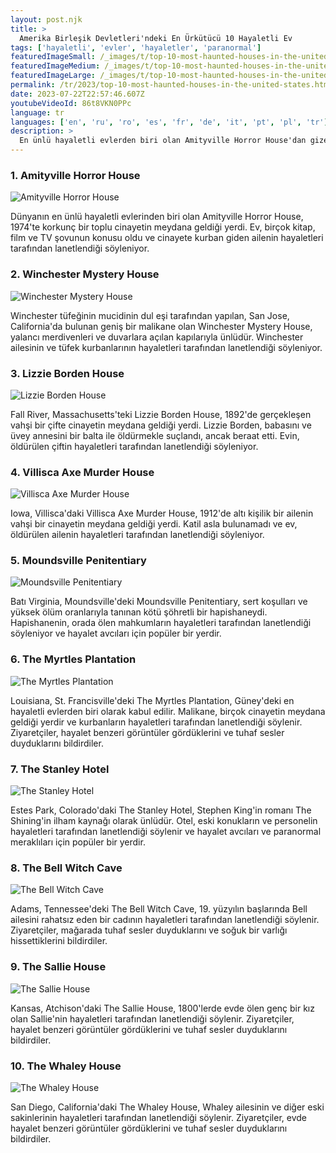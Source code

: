```yaml
---
layout: post.njk
title: >
  Amerika Birleşik Devletleri'ndeki En Ürkütücü 10 Hayaletli Ev
tags: ['hayaletli', 'evler', 'hayaletler', 'paranormal']
featuredImageSmall: /_images/t/top-10-most-haunted-houses-in-the-united-states-cover-tr-small.webp
featuredImageMedium: /_images/t/top-10-most-haunted-houses-in-the-united-states-cover-tr-medium.webp
featuredImageLarge: /_images/t/top-10-most-haunted-houses-in-the-united-states-cover-tr-large.webp
permalink: /tr/2023/top-10-most-haunted-houses-in-the-united-states.html
date: 2023-07-22T22:57:46.607Z
youtubeVideoId: 86t8VKN0PPc
language: tr
languages: ['en', 'ru', 'ro', 'es', 'fr', 'de', 'it', 'pt', 'pl', 'tr']
description: >
  En ünlü hayaletli evlerden biri olan Amityville Horror House'dan gizemli Winchester Mystery House'a kadar, Amerika Birleşik Devletleri'ndeki en ürkütücü ve hayaletli evleri keşfedin.
---
```


### 1. Amityville Horror House

![Amityville Horror House](/_images/4/43567694082780e298a778ee90121e0b-medium.webp)

Dünyanın en ünlü hayaletli evlerinden biri olan Amityville Horror House, 1974'te korkunç bir toplu cinayetin meydana geldiği yerdi. Ev, birçok kitap, film ve TV şovunun konusu oldu ve cinayete kurban giden ailenin hayaletleri tarafından lanetlendiği söyleniyor.

### 2. Winchester Mystery House

![Winchester Mystery House](/_images/b/bdc4e0971c215c2a638d4112c4493612-medium.webp)

Winchester tüfeğinin mucidinin dul eşi tarafından yapılan, San Jose, California'da bulunan geniş bir malikane olan Winchester Mystery House, yalancı merdivenleri ve duvarlara açılan kapılarıyla ünlüdür. Winchester ailesinin ve tüfek kurbanlarının hayaletleri tarafından lanetlendiği söyleniyor.

### 3. Lizzie Borden House

![Lizzie Borden House](/_images/0/0e8b4efb856c3b2b08bc64c07ca72bca-medium.webp)

Fall River, Massachusetts'teki Lizzie Borden House, 1892'de gerçekleşen vahşi bir çifte cinayetin meydana geldiği yerdi. Lizzie Borden, babasını ve üvey annesini bir balta ile öldürmekle suçlandı, ancak beraat etti. Evin, öldürülen çiftin hayaletleri tarafından lanetlendiği söyleniyor.

### 4. Villisca Axe Murder House

![Villisca Axe Murder House](/_images/b/bc29a483370a9a248233e9a99caa5d96-medium.webp)

Iowa, Villisca'daki Villisca Axe Murder House, 1912'de altı kişilik bir ailenin vahşi bir cinayetin meydana geldiği yerdi. Katil asla bulunamadı ve ev, öldürülen ailenin hayaletleri tarafından lanetlendiği söyleniyor.

### 5. Moundsville Penitentiary

![Moundsville Penitentiary](/_images/5/56621be984150a9518ce4568414f3cc0-medium.webp)

Batı Virginia, Moundsville'deki Moundsville Penitentiary, sert koşulları ve yüksek ölüm oranlarıyla tanınan kötü şöhretli bir hapishaneydi. Hapishanenin, orada ölen mahkumların hayaletleri tarafından lanetlendiği söyleniyor ve hayalet avcıları için popüler bir yerdir.

### 6. The Myrtles Plantation

![The Myrtles Plantation](/_images/7/794864519ac3b18a206d51be2ad05514-medium.webp)

Louisiana, St. Francisville'deki The Myrtles Plantation, Güney'deki en hayaletli evlerden biri olarak kabul edilir. Malikane, birçok cinayetin meydana geldiği yerdir ve kurbanların hayaletleri tarafından lanetlendiği söylenir. Ziyaretçiler, hayalet benzeri görüntüler gördüklerini ve tuhaf sesler duyduklarını bildirdiler.

### 7. The Stanley Hotel

![The Stanley Hotel](/_images/a/ad36fb188c9803d50599cd5493521d38-medium.webp)

Estes Park, Colorado'daki The Stanley Hotel, Stephen King'in romanı The Shining'in ilham kaynağı olarak ünlüdür. Otel, eski konukların ve personelin hayaletleri tarafından lanetlendiği söylenir ve hayalet avcıları ve paranormal meraklıları için popüler bir yerdir.

### 8. The Bell Witch Cave

![The Bell Witch Cave](/_images/0/0a921de40ccf57b5688c2dea5a2dafa7-medium.webp)

Adams, Tennessee'deki The Bell Witch Cave, 19. yüzyılın başlarında Bell ailesini rahatsız eden bir cadının hayaletleri tarafından lanetlendiği söylenir. Ziyaretçiler, mağarada tuhaf sesler duyduklarını ve soğuk bir varlığı hissettiklerini bildirdiler.

### 9. The Sallie House

![The Sallie House](/_images/c/ceefa8d8bde82260d6a360f67956b121-medium.webp)

Kansas, Atchison'daki The Sallie House, 1800'lerde evde ölen genç bir kız olan Sallie'nin hayaletleri tarafından lanetlendiği söylenir. Ziyaretçiler, hayalet benzeri görüntüler gördüklerini ve tuhaf sesler duyduklarını bildirdiler.

### 10. The Whaley House

![The Whaley House](/_images/d/d5a2deed02af8fdcaade448a79cd3294-medium.webp)

San Diego, California'daki The Whaley House, Whaley ailesinin ve diğer eski sakinlerinin hayaletleri tarafından lanetlendiği söylenir. Ziyaretçiler, evde hayalet benzeri görüntüler gördüklerini ve tuhaf sesler duyduklarını bildirdiler.

